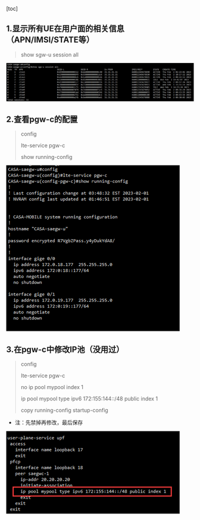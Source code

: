 [toc]



## 1.显示所有UE在用户面的相关信息（APN/IMSI/STATE等）

>show sgw-u session all

![image-20230808112223528](../picture/image-20230808112223528.png)



## 2.查看pgw-c的配置

> config
>
> lte-service pgw-c
>
> show running-config

![image-20230808112327120](../picture/image-20230808112327120.png)



## 3.在pgw-c中修改IP池（没用过）

> config
>
> lte-service pgw-c
>
> no ip pool mypool index 1
>
> ip pool mypool type ipv6 172:155:144::/48 public index 1
>
> copy running-config startup-config

- 注：先禁掉再修改，最后保存

![image-20230808112629725](../picture/image-20230808112629725.png)